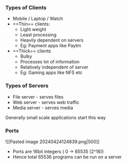 ### Types of Clients
- Mobile / Laptop / Watch
- ==Thin== clients:
	- Light weight
	- Least processing
	- Heavily dependent on servers
	- Eg: Payment apps like Paytm
- ==Thick== clients
	- Bulky
	- Processes lot of information
	- Relatively independent of server
	- Eg: Gaming apps like NFS etc

### Types of Servers
- File server - serves files
- Web server - serves web traffic
- Media server - serves media

Generally small scale applications start this way


### Ports

![[Pasted image 20240424124839.png|500]]
- Ports are 16bit integers ( 0 -> 65535 (2^16))
- Hence total 65536 programs can be run on a server
